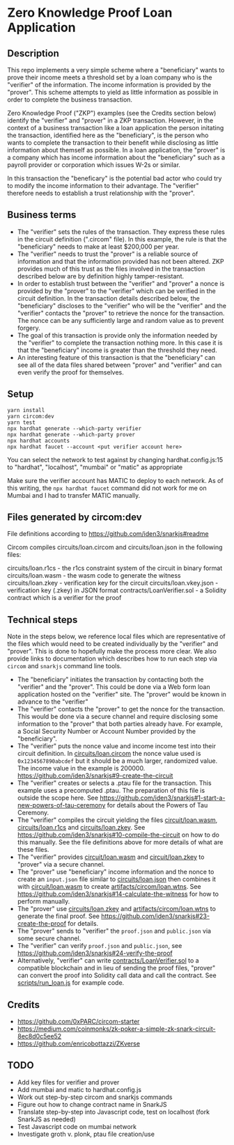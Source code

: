 # Zero Knowledge Proof Loan Application

## Description

This repo implements a very simple scheme where a "beneficiary" wants to prove their income meets a threshold set by a loan company who is the "verifier" of the information. The income information is provided by the "prover". This scheme attempts to yield as little information as possible in order to complete the business transaction.

Zero Knowledge Proof ("ZKP") examples (see the Credits section below) identify the "verifier" and "prover" in a ZKP transaction. However, in the context of a business transaction like a loan application the person initating the transaction, identified here as the "beneficiary", is the person who wants to complete the transaction to their benefit while disclosing as little information about themself as possible. In a loan application, the "prover" is a company which has income information about the "beneficiary" such as a payroll provider or corporation which issues W-2s or similar.

In this transaction the "beneficary" is the potential bad actor who could try to modify the income information to their advantage. The "verifier" therefore needs to establish a trust relationship with the "prover".

## Business terms

* The "verifier" sets the rules of the transaction. They express these rules in the circuit definition (".circom" file). In this example, the rule is that the "beneficiary" needs to make at least $200,000 per year.
* The "verifier" needs to trust the "prover" is a reliable source of information and that the information provided has not been altered. ZKP provides much of this trust as the files involved in the transaction described below are by definition highly tamper-resistant.
* In order to establish trust between the "verifier" and "prover" a nonce is provided by the "prover" to the "verifier" which can be verified in the circuit definition. In the transaction details described below, the "beneficiary" discloses to the "verifier" who will be the "verifier" and the "verifier" contacts the "prover" to retrieve the nonce for the transaction. The nonce can be any sufficiently large and random value as to prevent forgery.
* The goal of this transaction is provide only the information needed by the "verifier" to complete the transaction nothing more. In this case it is that the "beneficiary" income is greater than the threshold they need.
* An interesting feature of this transaction is that the "beneficiary" can see all of the data files shared between "prover" and "verifier" and can even verify the proof for themselves.

## Setup

```
yarn install
yarn circom:dev
yarn test
npx hardhat generate --which-party verifier
npx hardhat generate --which-party prover
npx hardhat accounts
npx hardhat faucet --account <put verifier account here>
```

You can select the network to test against by changing hardhat.config.js:15 to "hardhat", "localhost", "mumbai" or "matic" as appropriate

Make sure the verifier account has MATIC to deploy to each network. As of this writing, the `npx hardhat faucet` command did not work for me on Mumbai and I had to transfer MATIC manually.

## Files generated by circom:dev

File definitions according to https://github.com/iden3/snarkjs#readme

Circom compiles circuits/loan.circom and circuits/loan.json in the following files:

circuits/loan.r1cs - the r1cs constraint system of the circuit in binary format
circuits/loan.wasm - the wasm code to generate the witness
circuits/loan.zkey - verification key for the circuit
circuits/loan.vkey.json - verification key (.zkey) in JSON format
contracts/LoanVerifier.sol - a Solidity contract which is a verifier for the proof

## Technical steps

Note in the steps below, we reference local files which are representative of the files which would need to be created individually by the "verifier" and "prover". This is done to hopefully make the process more clear. We also provide links to documentation which describes how to run each step via `circom` and `snarkjs` command line tools.

* The "beneficiary" initiates the transaction by contacting both the "verifier" and the "prover". This could be done via a Web form loan application hosted on the "verifier" site. The "prover" would be known in advance to the "verifier"
* The "verifier" contacts the "prover" to get the nonce for the transaction. This would be done via a secure channel and require disclosing some information to the "prover" that both parties already have. For example, a Social Security Number or Account Number provided by the "beneficiary".
* The "verifier" puts the nonce value and income income test into their circuit definition. In [circuits/loan.circom](circuits/loan.circom) the nonce value used is `0x1234567890abcdef` but it should be a much larger, randomized value. The income value in the example is 200000. <https://github.com/iden3/snarkjs#9-create-the-circuit>
* The "verifier" creates or selects a .ptau file for the transaction. This example uses a precomputed .ptau. The preparation of this file is outside the scope here. See <https://github.com/iden3/snarkjs#1-start-a-new-powers-of-tau-ceremony> for details about the Powers of Tau Ceremony.
* The "verifier" compiles the circuit yielding the files [circuit/loan.wasm](circuit/loan.wasm), [circuits/loan.r1cs](circuits/loan.r1cs) and [circuits/loan.zkey](circuits/loan.zkey). See <https://github.com/iden3/snarkjs#10-compile-the-circuit> on how to do this manually. See the file definitions above for more details of what are these files.
* The "verifier" provides [circuit/loan.wasm](circuit/loan.wasm) and [circuit/loan.zkey](circuit/loan.zkey) to "prover" via a secure channel.
* The "prover" use "beneficiary" income information and the nonce to create an `input.json` file similar to [circuits/loan.json](circuits/loan.json) then combines it with [circuit/loan.wasm](circuit/loan.wasm) to create [artifacts/circom/loan.wtns](artifacts/circom/loan.wtns). See <https://github.com/iden3/snarkjs#14-calculate-the-witness> for how to perform manually.
* The "prover" use [circuits/loan.zkey](circuits/loan.zkey) and [artifacts/circom/loan.wtns](artifacts/circom/loan.wtns) to generate the final proof. See <https://github.com/iden3/snarkjs#23-create-the-proof> for details.
* The "prover" sends to "verifier" the `proof.json` and `public.json` via some secure channel.
* The "verifier" can verify `proof.json` and `public.json`, see <https://github.com/iden3/snarkjs#24-verify-the-proof>
* Alternatively, "verifier" can write [contracts/LoanVerifier.sol](contracts/LoanVerifier.sol) to a compatible blockchain and in lieu of sending the proof files, "prover" can convert the proof into Solidity call data and call the contract. See [scripts/run_loan.js](scripts/run_loan.js) for example code.

## Credits

* https://github.com/0xPARC/circom-starter
* https://medium.com/coinmonks/zk-poker-a-simple-zk-snark-circuit-8ec8d0c5ee52
* https://github.com/enricobottazzi/ZKverse

## TODO

* Add key files for verifier and prover
* Add mumbai and matic to hardhat.config.js
* Work out step-by-step circom and snarkjs commands
* Figure out how to change contract name in SnarkJS
* Translate step-by-step into Javascript code, test on localhost (fork SnarkJS as needed)
* Test Javascript code on mumbai network
* Investigate groth v. plonk, ptau file creation/use